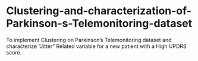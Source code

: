 # Clustering-and-characterization-of-Parkinson-s-Telemonitoring-dataset
To implement Clustering on Parkinson’s Telemonitoring dataset and characterize “Jitter” Related variable for a new patient with a High UPDRS score.

